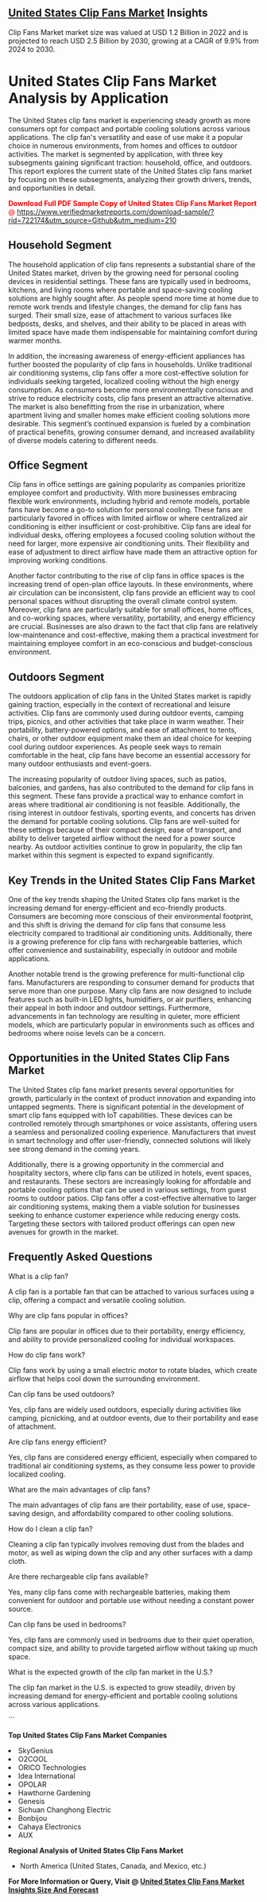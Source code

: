 <h2><a href="https://www.verifiedmarketreports.com/download-sample/?rid=722174&amp;utm_source=Github&amp;utm_medium=210" target="_blank">United States Clip Fans Market</a> Insights</h2><p>Clip Fans Market market size was valued at USD 1.2 Billion in 2022 and is projected to reach USD 2.5 Billion by 2030, growing at a CAGR of 9.9% from 2024 to 2030.</p><p><h1>United States Clip Fans Market Analysis by Application</h1><p>The United States clip fans market is experiencing steady growth as more consumers opt for compact and portable cooling solutions across various applications. The clip fan's versatility and ease of use make it a popular choice in numerous environments, from homes and offices to outdoor activities. The market is segmented by application, with three key subsegments gaining significant traction: household, office, and outdoors. This report explores the current state of the United States clip fans market by focusing on these subsegments, analyzing their growth drivers, trends, and opportunities in detail. <p><span class=""><span style="color: #ff0000;"><strong>Download Full PDF Sample Copy of United States Clip Fans Market Report</strong> @ </span><a href="https://www.verifiedmarketreports.com/download-sample/?rid=722174&amp;utm_source=Github&amp;utm_medium=210" target="_blank">https://www.verifiedmarketreports.com/download-sample/?rid=722174&amp;utm_source=Github&amp;utm_medium=210</a></span></p></p><h2>Household Segment</h2><p>The household application of clip fans represents a substantial share of the United States market, driven by the growing need for personal cooling devices in residential settings. These fans are typically used in bedrooms, kitchens, and living rooms where portable and space-saving cooling solutions are highly sought after. As people spend more time at home due to remote work trends and lifestyle changes, the demand for clip fans has surged. Their small size, ease of attachment to various surfaces like bedposts, desks, and shelves, and their ability to be placed in areas with limited space have made them indispensable for maintaining comfort during warmer months.</p><p>In addition, the increasing awareness of energy-efficient appliances has further boosted the popularity of clip fans in households. Unlike traditional air conditioning systems, clip fans offer a more cost-effective solution for individuals seeking targeted, localized cooling without the high energy consumption. As consumers become more environmentally conscious and strive to reduce electricity costs, clip fans present an attractive alternative. The market is also benefitting from the rise in urbanization, where apartment living and smaller homes make efficient cooling solutions more desirable. This segment’s continued expansion is fueled by a combination of practical benefits, growing consumer demand, and increased availability of diverse models catering to different needs.</p><h2>Office Segment</h2><p>Clip fans in office settings are gaining popularity as companies prioritize employee comfort and productivity. With more businesses embracing flexible work environments, including hybrid and remote models, portable fans have become a go-to solution for personal cooling. These fans are particularly favored in offices with limited airflow or where centralized air conditioning is either insufficient or cost-prohibitive. Clip fans are ideal for individual desks, offering employees a focused cooling solution without the need for larger, more expensive air conditioning units. Their flexibility and ease of adjustment to direct airflow have made them an attractive option for improving working conditions.</p><p>Another factor contributing to the rise of clip fans in office spaces is the increasing trend of open-plan office layouts. In these environments, where air circulation can be inconsistent, clip fans provide an efficient way to cool personal spaces without disrupting the overall climate control system. Moreover, clip fans are particularly suitable for small offices, home offices, and co-working spaces, where versatility, portability, and energy efficiency are crucial. Businesses are also drawn to the fact that clip fans are relatively low-maintenance and cost-effective, making them a practical investment for maintaining employee comfort in an eco-conscious and budget-conscious environment.</p><h2>Outdoors Segment</h2><p>The outdoors application of clip fans in the United States market is rapidly gaining traction, especially in the context of recreational and leisure activities. Clip fans are commonly used during outdoor events, camping trips, picnics, and other activities that take place in warm weather. Their portability, battery-powered options, and ease of attachment to tents, chairs, or other outdoor equipment make them an ideal choice for keeping cool during outdoor experiences. As people seek ways to remain comfortable in the heat, clip fans have become an essential accessory for many outdoor enthusiasts and event-goers.</p><p>The increasing popularity of outdoor living spaces, such as patios, balconies, and gardens, has also contributed to the demand for clip fans in this segment. These fans provide a practical way to enhance comfort in areas where traditional air conditioning is not feasible. Additionally, the rising interest in outdoor festivals, sporting events, and concerts has driven the demand for portable cooling solutions. Clip fans are well-suited for these settings because of their compact design, ease of transport, and ability to deliver targeted airflow without the need for a power source nearby. As outdoor activities continue to grow in popularity, the clip fan market within this segment is expected to expand significantly.</p><h2>Key Trends in the United States Clip Fans Market</h2><p>One of the key trends shaping the United States clip fans market is the increasing demand for energy-efficient and eco-friendly products. Consumers are becoming more conscious of their environmental footprint, and this shift is driving the demand for clip fans that consume less electricity compared to traditional air conditioning units. Additionally, there is a growing preference for clip fans with rechargeable batteries, which offer convenience and sustainability, especially in outdoor and mobile applications.</p><p>Another notable trend is the growing preference for multi-functional clip fans. Manufacturers are responding to consumer demand for products that serve more than one purpose. Many clip fans are now designed to include features such as built-in LED lights, humidifiers, or air purifiers, enhancing their appeal in both indoor and outdoor settings. Furthermore, advancements in fan technology are resulting in quieter, more efficient models, which are particularly popular in environments such as offices and bedrooms where noise levels can be a concern.</p><h2>Opportunities in the United States Clip Fans Market</h2><p>The United States clip fans market presents several opportunities for growth, particularly in the context of product innovation and expanding into untapped segments. There is significant potential in the development of smart clip fans equipped with IoT capabilities. These devices can be controlled remotely through smartphones or voice assistants, offering users a seamless and personalized cooling experience. Manufacturers that invest in smart technology and offer user-friendly, connected solutions will likely see strong demand in the coming years.</p><p>Additionally, there is a growing opportunity in the commercial and hospitality sectors, where clip fans can be utilized in hotels, event spaces, and restaurants. These sectors are increasingly looking for affordable and portable cooling options that can be used in various settings, from guest rooms to outdoor patios. Clip fans offer a cost-effective alternative to larger air conditioning systems, making them a viable solution for businesses seeking to enhance customer experience while reducing energy costs. Targeting these sectors with tailored product offerings can open new avenues for growth in the market.</p><h2>Frequently Asked Questions</h2><p>What is a clip fan?</p><p>A clip fan is a portable fan that can be attached to various surfaces using a clip, offering a compact and versatile cooling solution.</p><p>Why are clip fans popular in offices?</p><p>Clip fans are popular in offices due to their portability, energy efficiency, and ability to provide personalized cooling for individual workspaces.</p><p>How do clip fans work?</p><p>Clip fans work by using a small electric motor to rotate blades, which create airflow that helps cool down the surrounding environment.</p><p>Can clip fans be used outdoors?</p><p>Yes, clip fans are widely used outdoors, especially during activities like camping, picnicking, and at outdoor events, due to their portability and ease of attachment.</p><p>Are clip fans energy efficient?</p><p>Yes, clip fans are considered energy efficient, especially when compared to traditional air conditioning systems, as they consume less power to provide localized cooling.</p><p>What are the main advantages of clip fans?</p><p>The main advantages of clip fans are their portability, ease of use, space-saving design, and affordability compared to other cooling solutions.</p><p>How do I clean a clip fan?</p><p>Cleaning a clip fan typically involves removing dust from the blades and motor, as well as wiping down the clip and any other surfaces with a damp cloth.</p><p>Are there rechargeable clip fans available?</p><p>Yes, many clip fans come with rechargeable batteries, making them convenient for outdoor and portable use without needing a constant power source.</p><p>Can clip fans be used in bedrooms?</p><p>Yes, clip fans are commonly used in bedrooms due to their quiet operation, compact size, and ability to provide targeted airflow without taking up much space.</p><p>What is the expected growth of the clip fan market in the U.S.?</p><p>The clip fan market in the U.S. is expected to grow steadily, driven by increasing demand for energy-efficient and portable cooling solutions across various applications.</p>```</p><p><strong>Top United States Clip Fans Market Companies</strong></p><div data-test-id=""><p><li>SkyGenius</li><li> O2COOL</li><li> ORICO Technologies</li><li> Idea International</li><li> OPOLAR</li><li> Hawthorne Gardening</li><li> Genesis</li><li> Sichuan Changhong Electric</li><li> Bonbijou</li><li> Cahaya Electronics</li><li> AUX</li></p><div><strong>Regional Analysis of&nbsp;United States Clip Fans Market</strong></div><ul><li dir="ltr"><p dir="ltr">North America&nbsp;(United States, Canada, and Mexico, etc.)</p></li></ul><p><strong>For More Information or Query, Visit @&nbsp;</strong><strong><a href="https://www.verifiedmarketreports.com/product/clip-fans-market/?utm_source=Github&amp;utm_medium=210" target="_blank">United States Clip Fans Market Insights Size And Forecast</a></strong></p></div>
